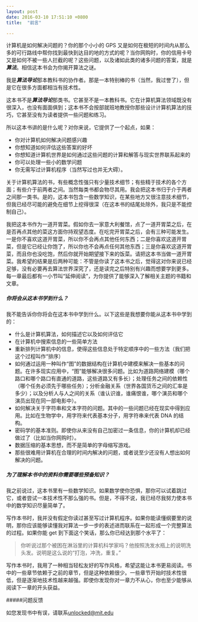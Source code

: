 ```yaml
---
layout: post
date: 2016-03-10 17:51:10 +0800
title:  "前言"

---
```


计算机是如何解决问题的？你的那个小小的 GPS 又是如何在极短的时间内从那么多的可行路线中帮你找到最快到达目的地的方式的呢？当你网购时，你的信用卡号又是如何不被一些人拦截的呢？这些问题，以及诸如此类的诸多问题的答案，就是***算法***。相信这本书会为你揭开算法之谜。

我是***算法导论***那本教科书的协作者。那是一本特别棒的书（当然，我过誉了），但是它在很多方面都相当有技术性。

这本书不是***算法导论***那类书。它甚至不是一本教科书。它在计算机算法领域既没有很深入，也没有面面俱到；这本书不会按部就班地教授你那些设计计算机算法的技巧，它甚至没有为读者提供一些问题和练习。

所以这本书讲的是什么呢？对你来说，它提供了一个起点，如果：

* 你对计算机如何解决问题感兴趣
* 你想知道如何评估这些答案的好坏
* 你想知道计算机世界是如何通过这些问题的计算和解答与现实世界联系起来的
* 你可以处理一些小的数学问题
* 你无需写过计算机程序（当然写过也并无大碍）。

关于计算机算法的书，有些概念性强只有少量技术细节；有些精于技术的各个方面；有些介于前两者之间。当然每类书都会物尽其用。我会把这本书归于介于两者之间那一类书。是的，这本书包含一些数学知识，在某些地方又很注意技术细节，但我已经尽可能的避免在细节上挖得很深（在这本书的结尾处除外，我只是不能控制自己）。

我把这本书作为一道开胃菜。假如你去一家意大利餐馆，点了一道开胃菜之后，在是否再点其他的菜这方面你持观望态度。在吃完开胃菜之后，会有三种可能发生。一是你不喜欢这道开胃菜，所以你不会再点其他任何东西；二是你喜欢这道开胃菜，但是它已经让你饱了，所以你也不会再点任何其他东西；三是你喜欢这道开胃菜，而且你也没吃饱，然后你就开始期望接下来的饭菜。请把这本书当做一道开胃菜。我希望的结果是后两种可能：不管是你读了这本书之后，觉得这对你来说已经足够，没有必要再去算法世界深究了，还是读完之后特别有兴趣而想要学到更多。每一章最后都有一小节叫“延伸阅读”，为你提供了能够深入了解相关主题的书籍和文章。

##### 你将会从这本书学到什么？

我不能告诉你你将会在这本书中学到什么。以下这些是我想要你能从这本书中学到的：

* 什么是计算机算法，如何描述它以及如何评估它
* 在计算机中搜索信息的一些简单方法
* 重新排列计算机中的信息，使得这些信息处于特定顺序中的一些方法（我们把这个过程叫作“排序）
* 如何通过运用一种叫作“图”的数据结构在计算机中建模来解决一些基本的问题。在许多现实应用中，“图”能够解决很多问题。比如为道路网络建模（哪个路口和哪个路口有直通的道路，这些道路又有多长）；处理任务之间的依赖性（哪个任务必须先于哪些任务）；分析金融关系（世界各国货币之间的汇率是多少）；以及分析人与人之间的关系（谁认识谁，谁痛恨谁，哪个演员和哪个演员出现在同一部电影中）。
* 如何解决关于字符串和文本字符的问题。其中的一些问题已经在现实中得到应用。比如在生物学中，用字符来代表基本分子，用字符串来代表 DNA 的结构。
* 密码学的基本准则。即使你从来没有自己加密过一条信息，你的计算机却已经做过了（比如当你网购时）。
* 数据压缩的基本思想，而不是简单的字母缩写游戏。
* 那些很难用计算机在合理的时间内解决的问题，或者说至少还没有人想出如何解决的问题。

##### 为了理解本书中的资料你需要哪些预备知识？

我之前说过，这本书里有一些数学知识。如果数学使你恐惧，那你可以试着跳过它，或者尝试一本技术性不那么强的书。但是，不得不说，我已经尽我努力使本书中的数学知识尽量简单了。

写作本书时，我并没有假定你读过甚至写过计算机程序。如果你能读懂纲要里的说明，那你应该能够读懂我对算法一步一步的表述进而联系在一起形成一个完整算法的过程。如果你能 get 到下面这个笑话，那么你已经达到那个水平了：
> 你听说过那个被困在淋浴里的计算机科学家吗？他按照洗发水瓶上的说明洗头发。说明是这么说的“打泡，冲洗，重复。”

写作本书时，我用了一种相当轻松友好的写作风格，希望这能让本书更易阅读。书中的一些章节依赖于之前的章节，但是这种依赖很少。一些章节开始时技术性很低，但是逐渐地技术性越来越强。即使你发现你对一章力不从心，你也至少能够从阅读下一章的开头获益。

#####问题反馈

如您发现书中有误，请联系<unlocked@mit.edu>


